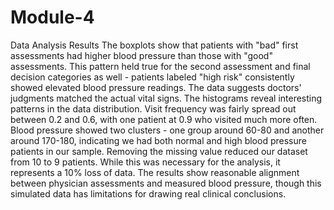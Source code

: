 # Module-4
Data Analysis Results
The boxplots show that patients with "bad" first assessments had higher blood pressure than those with "good" assessments. This pattern held true for the second assessment and final decision categories as well - patients labeled "high risk" consistently showed elevated blood pressure readings. The data suggests doctors' judgments matched the actual vital signs.
The histograms reveal interesting patterns in the data distribution. Visit frequency was fairly spread out between 0.2 and 0.6, with one patient at 0.9 who visited much more often. Blood pressure showed two clusters - one group around 60-80 and another around 170-180, indicating we had both normal and high blood pressure patients in our sample.
Removing the missing value reduced our dataset from 10 to 9 patients. While this was necessary for the analysis, it represents a 10% loss of data. The results show reasonable alignment between physician assessments and measured blood pressure, though this simulated data has limitations for drawing real clinical conclusions.
